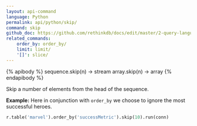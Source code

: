 ```yaml
---
layout: api-command 
language: Python
permalink: api/python/skip/
command: skip 
github_doc: https://github.com/rethinkdb/docs/edit/master/2-query-language/api/python/transformations/skip.md
related_commands:
    order_by: order_by/
    limit: limit/
    '[]': slice/
---
```


{% apibody %}
sequence.skip(n) &rarr; stream
array.skip(n) &rarr; array
{% endapibody %}

Skip a number of elements from the head of the sequence.

__Example:__ Here in conjunction with `order_by` we choose to ignore the most successful heroes.

```py
r.table('marvel').order_by('successMetric').skip(10).run(conn)
```


